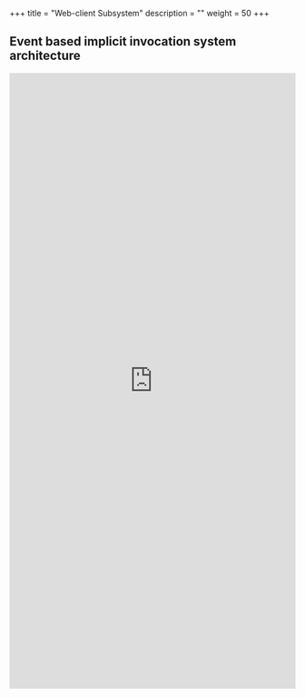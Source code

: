 +++
title = "Web-client Subsystem"
description = ""
weight = 50
+++

## Event based implicit invocation system architecture


<iframe frameborder="0" style="width:100%;height:1084px;" src="https://www.draw.io/?lightbox=1&highlight=0000ff&layers=1&nav=1&title=Web#Uhttps%3A%2F%2Fdrive.google.com%2Fuc%3Fid%3D1WbMd-dyAkGP92_bmzCccldzwNbSL4gHT%26export%3Ddownload"></iframe>

